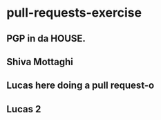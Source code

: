 # pull-requests-exercise

## PGP in da HOUSE.
## Shiva Mottaghi
## Lucas here doing a pull request-o

## Lucas 2
